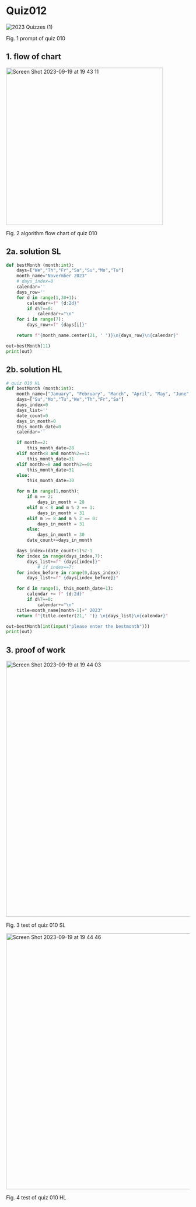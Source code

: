 # Quiz012
![2023  Quizzes (1)](https://github.com/Happa1/unit1-2024/assets/142579414/c3e0aae3-55f4-47f1-8781-d10c8d40b779)

Fig. 1 prompt of quiz 010

## 1. flow of chart
<img width="430" alt="Screen Shot 2023-09-19 at 19 43 11" src="https://github.com/Happa1/unit1-2024/assets/142579414/d874f32c-f572-4fb5-b05b-6a0d67b5b0b8">

Fig. 2 algorithm flow chart of quiz 010

## 2a. solution SL
```.py
def bestMonth (month:int):
    days=["We","Th","Fr","Sa","Su","Mo","Tu"]
    month_name="Novermber 2023"
    # days_index=0
    calendar=''
    days_row=''
    for d in range(1,30+1):
        calendar+=f" {d:2d}"
        if d%7==0:
            calendar+="\n"
    for i in range(7):
        days_row+=f" {days[i]}"

    return f"{month_name.center(21, ' ')}\n{days_row}\n{calendar}"

out=bestMonth(11)
print(out)
```

## 2b. solution HL
```.py
# quiz 010 HL
def bestMonth (month:int):
    month_name=["January", "February", "March", "April", "May", "June", "july", "August", "September", "October", "Novermber", "December"]
    days=["Su","Mo","Tu","We","Th","Fr","Sa"]
    days_index=0
    days_list=''
    date_count=0
    days_in_month=0
    this_month_date=0
    calendar=''

    if month==2:
        this_month_date=28
    elif month<8 and month%2==1:
        this_month_date=31
    elif month>=8 and month%2==0:
        this_month_date=31
    else:
        this_month_date=30

    for m in range(1,month):
        if m == 2:
            days_in_month = 28
        elif m < 8 and m % 2 == 1:
            days_in_month = 31
        elif m >= 8 and m % 2 == 0:
            days_in_month = 31
        else:
            days_in_month = 30
        date_count+=days_in_month

    days_index=(date_count+1)%7-1
    for index in range(days_index,7):
        days_list+=f" {days[index]}"
            # if index==7:
    for index_before in range(0,days_index):
        days_list+=f" {days[index_before]}"

    for d in range(1, this_month_date+1):
        calendar += f" {d:2d}"
        if d%7==0:
            calendar+="\n"
    title=month_name[month-1]+" 2023"
    return f"{title.center(21,' ')} \n{days_list}\n{calendar}"

out=bestMonth(int(input("please enter the bestmonth")))
print(out)

```

## 3. proof of work
<img width="700" alt="Screen Shot 2023-09-19 at 19 44 03" src="https://github.com/Happa1/unit1-2024/assets/142579414/141b5d7d-b19f-48da-9eb6-7255ed4e2aed">

Fig. 3 test of quiz 010 SL

<img width="700" alt="Screen Shot 2023-09-19 at 19 44 46" src="https://github.com/Happa1/unit1-2024/assets/142579414/fcb23463-6cef-4595-a7f9-b739ecfd17d9">

Fig. 4 test of quiz 010 HL
